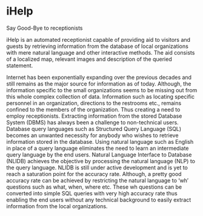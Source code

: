 # iHelp
Say Good-Bye to receptionists


iHelp is an automated receptionist capable of providing aid to visitors and guests by retrieving information from the database of local organizations with mere natural language and other interactive methods. The aid consists of a localized map, relevant images and description of the queried statement.

Internet has been exponentially expanding over the previous decades and still remains as the major source for information as of today. Although, the information specific to the small organizations seems to be missing out from this whole complex collection of data. Information such as locating specific personnel in an organization, directions to the restrooms etc., remains confined to the members of the organization. Thus creating a need to employ receptionists. Extracting information from the stored Database System (DBMS) has always been a challenge to non-technical users. Database query languages such as Structured Query Language (SQL) becomes an unwanted necessity for anybody who wishes to retrieve information stored in the database. Using natural language such as English in place of a query language eliminates the need to learn an intermediate query language by the end users. Natural Language Interface to Database (NLIDB) achieves the objective by processing the natural language (NLP) to the query language. NLIDB is still under active development and is yet to reach a saturation point for the accuracy rate. Although, a pretty good accuracy rate can be achieved by restricting the natural language to ‘wh’ questions such as what, when, where etc. These wh questions can be converted into simple SQL queries with very high accuracy rate thus enabling the end users without any technical background to easily extract information from the local organizations.
